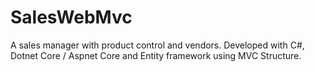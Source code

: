 # SalesWebMvc
A sales manager with product control and vendors. Developed with C#, Dotnet Core / Aspnet Core and Entity framework using MVC Structure.
